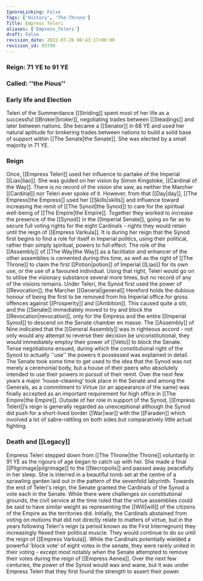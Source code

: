 ```yaml
---
IgnoreLinking: False
Tags: ['History', 'The-Throne']
Title: Empress Teleri
aliases: ['Empress_Teleri']
draft: False
revision_date: 2022-07-26 08:43:17+00:00
revision_id: 93799
---
```


### Reign: 71 YE to 91 YE
### Called: ''the Pious''
### Early life and Election
Teleri of the Summerdance [[Striding]] spent most of her life as a successful [[Broker|broker]], negotiating trades between [[Steadings]] and later between nations. She became a [[Senator]] in 68 YE and used her natural aptitude for brokering trades between nations to build a solid base of support within [[The Senate|the Senate]].  She was elected by a small majority in 71 YE. 
### Reign
Once, [[Empress Teleri]] used her influence to partake of the Imperial [[Liao|liao]]. She was guided on her vision by Simon Kingstoke, [[Cardinal of the Way]]. There is no record of the vision she saw, as neither the Marcher [[Cardinal]] nor Teleri ever spoke of it. However, from that [[Day|day]], [[The Empress|the Empress]] used her [[Skills|skills]] and influence toward increasing the remit of [[The Synod|the Synod]] to care for the spiritual well-being of [[The Empire|the Empire]]. Together they worked to increase the presence of the [[Synod]] in the [[Imperial Senate]], going so far as to secure full voting rights for the eight Cardinals - rights they would retain until the reign of [[Empress Varkula]].
It is during her reign that the Synod first begins to find a role for itself in Imperial politics, using their political, rather than simply spiritual, powers to full effect. The role of the [[Assembly]] of [[The Way|the Way]] as a facilitator and enhancer of the other assemblies is cemented during this time, as well as the right of [[The Throne]] to claim the first [[Potion|potion]] of Imperial [[Liao]] for its own use, or the use of a favoured individual. Using that right, Teleri would go on to utilise the visionary substance several more times, but no record of any of the visions remains.
Under Teleri, the Synod first used the power of [[Revocation]]; the Marcher [[General|general]] Hereford holds the dubious honour of being the first to be removed from his Imperial office for gross offences against [[Prosperity]] and [[Ambition]]. This caused quite a stir, and the [[Senate]] immediately moved to try and block the [[Revocation|revocation]], only for the Empress and the entire [[Imperial Synod]] to descend on the Senate chamber en masse. The [[Assembly]] of Nine indicated that the [[General Assembly]] was in righteous accord - not only would any attempt to reverse their decision be unconstitutional, they would immediately employ their power of [[Veto]] to block the Senate.
Tense negotiations ensued, during which the constitutional right of the Synod to actually ''use'' the powers it possessed was explained in detail. The Senate took some time to get used to the idea that the Synod was not merely a ceremonial body, but a house of their peers who absolutely intended to use their powers in pursuit of their remit. Over the next few years a major 'house-cleaning' took place in the Senate and among the Generals, as a commitment to Virtue (or an appearance of the same) was finally accepted as an important requirement for high office in [[The Empire|the Empire]].
Outside of her role in support of the Synod, [[Empress Teleri]]’s reign is generally regarded as unexceptional although the Synod did push for a short-lived border [[War|war]] with the [[Faraden]] which involved a lot of sabre-rattling on both sides but comparatively little actual fighting.
### Death and [[Legacy]]
Empress Teleri stepped down from [[The Throne|the Throne]] voluntarily in 91 YE as the rigours of age began to catch up with her. She made a final [[Pilgrimage|pilgrimage]] to the [[Necropolis]] and passed away peacefully in her sleep. She is interred in a beautiful tomb set at the centre of a sprawling garden laid out in the pattern of the sevenfold labyrinth.
Towards the end of Teleri's reign, the Senate granted the Cardinals of the Synod a vote each in the Senate. While there were challenges on constitutional grounds, the civil service at the time ruled that the virtue assemblies could be said to have similar weight as representing the [[Will|will]] of the citizens of the Empire as the territories did. Initially, the Cardinals abstained from voting on motions that did not directly relate to matters of virtue, but in the years following Teleri's reign (a period known as the First Interregnum) they increasingly flexed their political muscle. They would continue to do so until the reign of [[Empress Varkula]]. While the Cardinals potentially wielded a powerful 'block vote' of eight votes in the senate, they were rarely united in their voting - except most notably when the Senate attempted to remove their votes during the reign of [[Empress Aenea]].
Over the next few centuries, the power of the Synod would wax and wane, but it was under Empress Teleri that they first found the strength to assert their power.